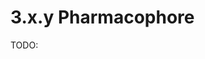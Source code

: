 # 3.x.y Pharmacophore

TODO:

<!-- REFERENCES -->

[^rudrapal2022computer]: Chapter 6 of Rudrapal, M., & Egbuna, C. (Eds.). (2022). *Computer aided drug design (CADD): From ligand-based methods to structure-based approaches*. Elsevier.
